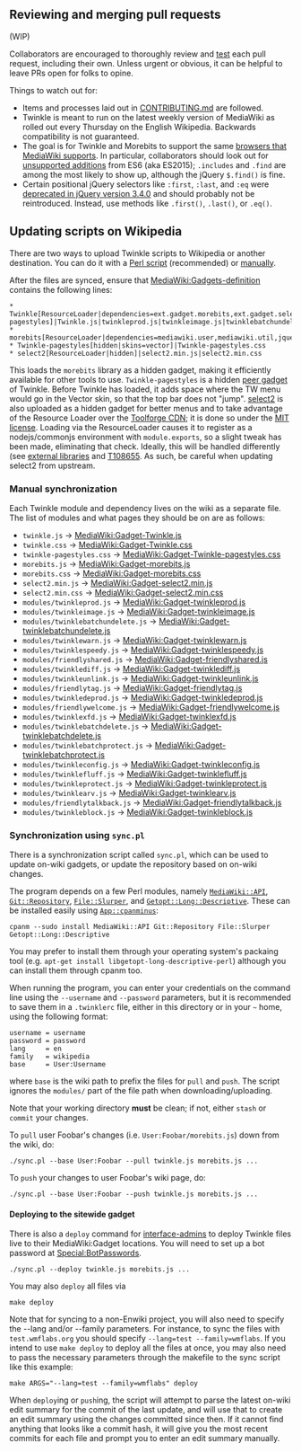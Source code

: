 ## Reviewing and merging pull requests

(WIP)

Collaborators are encouraged to thoroughly review and [test](./CONTRIBUTING.md) each pull request, including their own.  Unless urgent or obvious, it can be helpful to leave PRs open for folks to opine.

Things to watch out for:

- Items and processes laid out in [CONTRIBUTING.md](./CONTRIBUTING.md) are followed.
- Twinkle is meant to run on the latest weekly version of MediaWiki as rolled out every Thursday on the English Wikipedia.  Backwards compatibility is not guaranteed.
- The goal is for Twinkle and Morebits to support the same [browsers that MediaWiki supports](https://www.mediawiki.org/wiki/Browser_compatibility).  In particular, collaborators should look out for [unsupported additions](https://kangax.github.io/compat-table/es6/) from ES6 (aka ES2015); `.includes` and `.find` are among the most likely to show up, although the jQuery `$.find()` is fine.
- Certain positional jQuery selectors like `:first`, `:last`, and `:eq` were [deprecated in jQuery version 3.4.0](https://blog.jquery.com/2019/04/10/jquery-3-4-0-released/) and should probably not be reintroduced.  Instead, use methods like `.first()`, `.last()`, or `.eq()`.

## Updating scripts on Wikipedia

There are two ways to upload Twinkle scripts to Wikipedia or another destination. You can do it with a [Perl script](#synchronization-using-syncpl) (recommended) or [manually](#manual-synchronization).

After the files are synced, ensure that [MediaWiki:Gadgets-definition][] contains the following lines:

    * Twinkle[ResourceLoader|dependencies=ext.gadget.morebits,ext.gadget.select2|rights=autoconfirmed|type=general|peers=Twinkle-pagestyles]|Twinkle.js|twinkleprod.js|twinkleimage.js|twinklebatchundelete.js|twinklewarn.js|twinklespeedy.js|friendlyshared.js|twinklediff.js|twinkleunlink.js|friendlytag.js|twinkledeprod.js|friendlywelcome.js|twinklexfd.js|twinklebatchdelete.js|twinklebatchprotect.js|twinkleconfig.js|twinklefluff.js|twinkleprotect.js|twinklearv.js|twinkleblock.js|friendlytalkback.js|Twinkle.css
    * morebits[ResourceLoader|dependencies=mediawiki.user,mediawiki.util,jquery.ui,jquery.tipsy|hidden]|morebits.js|morebits.css
    * Twinkle-pagestyles[hidden|skins=vector]|Twinkle-pagestyles.css
    * select2[ResourceLoader|hidden]|select2.min.js|select2.min.css

This loads the `morebits` library as a hidden gadget, making it efficiently available for other tools to use. `Twinkle-pagestyles` is a hidden [peer gadget](https://www.mediawiki.org/wiki/ResourceLoader/Migration_guide_(users)#Gadget_peers) of Twinkle. Before Twinkle has loaded, it adds space where the TW menu would go in the Vector skin, so that the top bar does not "jump".  [select2][] is also uploaded as a hidden gadget for better menus and to take advantage of the Resource Loader over the [Toolforge CDN](https://tools.wmflabs.org/cdnjs/); it is done so under the [MIT license](https://github.com/select2/select2/blob/develop/LICENSE.md).  Loading via the ResourceLoader causes it to register as a nodejs/commonjs environment with `module.exports`, so a slight tweak has been made, eliminating that check.  Ideally, this will be handled differently (see [external libraries](https://www.mediawiki.org/wiki/ResourceLoader/Migration_guide_for_extension_developers#Special_case_of_external_libraries) and [T108655](https://phabricator.wikimedia.org/T108655).  As such, be careful when updating select2 from upstream.

### Manual synchronization

Each Twinkle module and dependency lives on the wiki as a separate file. The list of modules and what pages they should be on are as follows:

* `twinkle.js` &rarr; [MediaWiki:Gadget-Twinkle.js][]
* `twinkle.css` &rarr; [MediaWiki:Gadget-Twinkle.css][]
* `twinkle-pagestyles.css` &rarr; [MediaWiki:Gadget-Twinkle-pagestyles.css][]
* `morebits.js` &rarr; [MediaWiki:Gadget-morebits.js][]
* `morebits.css` &rarr; [MediaWiki:Gadget-morebits.css][]
* `select2.min.js` &rarr; [MediaWiki:Gadget-select2.min.js][]
* `select2.min.css` &rarr; [MediaWiki:Gadget-select2.min.css][]
* `modules/twinkleprod.js` &rarr; [MediaWiki:Gadget-twinkleprod.js][]
* `modules/twinkleimage.js` &rarr; [MediaWiki:Gadget-twinkleimage.js][]
* `modules/twinklebatchundelete.js` &rarr; [MediaWiki:Gadget-twinklebatchundelete.js][]
* `modules/twinklewarn.js` &rarr; [MediaWiki:Gadget-twinklewarn.js][]
* `modules/twinklespeedy.js` &rarr; [MediaWiki:Gadget-twinklespeedy.js][]
* `modules/friendlyshared.js` &rarr; [MediaWiki:Gadget-friendlyshared.js][]
* `modules/twinklediff.js` &rarr; [MediaWiki:Gadget-twinklediff.js][]
* `modules/twinkleunlink.js` &rarr; [MediaWiki:Gadget-twinkleunlink.js][]
* `modules/friendlytag.js` &rarr; [MediaWiki:Gadget-friendlytag.js][]
* `modules/twinkledeprod.js` &rarr; [MediaWiki:Gadget-twinkledeprod.js][]
* `modules/friendlywelcome.js` &rarr; [MediaWiki:Gadget-friendlywelcome.js][]
* `modules/twinklexfd.js` &rarr; [MediaWiki:Gadget-twinklexfd.js][]
* `modules/twinklebatchdelete.js` &rarr; [MediaWiki:Gadget-twinklebatchdelete.js][]
* `modules/twinklebatchprotect.js` &rarr; [MediaWiki:Gadget-twinklebatchprotect.js][]
* `modules/twinkleconfig.js` &rarr; [MediaWiki:Gadget-twinkleconfig.js][]
* `modules/twinklefluff.js` &rarr; [MediaWiki:Gadget-twinklefluff.js][]
* `modules/twinkleprotect.js` &rarr; [MediaWiki:Gadget-twinkleprotect.js][]
* `modules/twinklearv.js` &rarr; [MediaWiki:Gadget-twinklearv.js][]
* `modules/friendlytalkback.js` &rarr; [MediaWiki:Gadget-friendlytalkback.js][]
* `modules/twinkleblock.js` &rarr; [MediaWiki:Gadget-twinkleblock.js][]

### Synchronization using `sync.pl`

There is a synchronization script called `sync.pl`, which can be used to update on-wiki gadgets, or update the repository based on on-wiki changes.

The program depends on a few Perl modules, namely [`MediaWiki::API`][MediaWiki::API], [`Git::Repository`][Git::Repository], [`File::Slurper`][File::Slurper], and [`Getopt::Long::Descriptive`][Getopt::Long::Descriptive]. These can be installed easily using [`App::cpanminus`][App::cpanminus]:

    cpanm --sudo install MediaWiki::API Git::Repository File::Slurper Getopt::Long::Descriptive

You may prefer to install them through your operating system's packaing tool (e.g. `apt-get install libgetopt-long-descriptive-perl`) although you can install them through cpanm too.

When running the program, you can enter your credentials on the command line using the `--username` and `--password` parameters, but it is recommended to save them in a `.twinklerc` file, either in this directory or in your `~` home, using the following format:

    username = username
    password = password
    lang     = en
    family   = wikipedia
    base     = User:Username

where `base` is the wiki path to prefix the files for `pull` and `push`. The script ignores the `modules/` part of the file path when downloading/uploading.

Note that your working directory **must** be clean; if not, either `stash` or `commit` your changes.

To `pull` user Foobar's changes (i.e. `User:Foobar/morebits.js`) down from the wiki, do:

    ./sync.pl --base User:Foobar --pull twinkle.js morebits.js ...

To `push` your changes to user Foobar's wiki page, do:

    ./sync.pl --base User:Foobar --push twinkle.js morebits.js ...

#### Deploying to the sitewide gadget

There is also a `deploy` command for [interface-admins][intadmin] to deploy Twinkle files live to their MediaWiki:Gadget locations. You will need to set up a bot password at [Special:BotPasswords][special_botpass].

    ./sync.pl --deploy twinkle.js morebits.js ...

You may also `deploy` all files via

    make deploy

Note that for syncing to a non-Enwiki project, you will also need to specify the --lang and/or --family parameters. For instance, to sync the files with `test.wmflabs.org` you should specify `--lang=test --family=wmflabs`. If you intend to use `make deploy` to deploy all the files at once, you may also need to pass the necessary parameters through the makefile to the sync script like this example:

    make ARGS="--lang=test --family=wmflabs" deploy

When `deploy`ing or `push`ing, the script will attempt to parse the latest on-wiki edit summary for the commit of the last update, and will use that to create an edit summary using the changes committed since then. If it cannot find anything that looks like a commit hash, it will give you the most recent commits for each file and prompt you to enter an edit summary manually.

[MediaWiki:Gadgets-definition]: https://en.wikipedia.org/wiki/MediaWiki:Gadgets-definition
[MediaWiki:Gadget-Twinkle.js]: https://en.wikipedia.org/wiki/MediaWiki:Gadget-Twinkle.js
[MediaWiki:Gadget-Twinkle.css]: https://en.wikipedia.org/wiki/MediaWiki:Gadget-Twinkle.css
[MediaWiki:Gadget-Twinkle-pagestyles.css]: https://en.wikipedia.org/wiki/MediaWiki:Gadget-Twinkle-pagestyles.css
[MediaWiki:Gadget-morebits.js]: https://en.wikipedia.org/wiki/MediaWiki:Gadget-morebits.js
[MediaWiki:Gadget-morebits.css]: https://en.wikipedia.org/wiki/MediaWiki:Gadget-morebits.css
[MediaWiki:Gadget-select2.min.js]: https://en.wikipedia.org/wiki/MediaWiki:Gadget-select2.min.js
[MediaWiki:Gadget-select2.min.css]: https://en.wikipedia.org/wiki/MediaWiki:Gadget-select2.min.css
[MediaWiki:Gadget-twinkleprod.js]: https://en.wikipedia.org/wiki/MediaWiki:Gadget-twinkleprod.js
[MediaWiki:Gadget-twinkleimage.js]: https://en.wikipedia.org/wiki/MediaWiki:Gadget-twinkleimage.js
[MediaWiki:Gadget-twinklebatchundelete.js]: https://en.wikipedia.org/wiki/MediaWiki:Gadget-twinklebatchundelete.js
[MediaWiki:Gadget-twinklewarn.js]: https://en.wikipedia.org/wiki/MediaWiki:Gadget-twinklewarn.js
[MediaWiki:Gadget-twinklespeedy.js]: https://en.wikipedia.org/wiki/MediaWiki:Gadget-twinklespeedy.js
[MediaWiki:Gadget-friendlyshared.js]: https://en.wikipedia.org/wiki/MediaWiki:Gadget-friendlyshared.js
[MediaWiki:Gadget-twinklediff.js]: https://en.wikipedia.org/wiki/MediaWiki:Gadget-twinklediff.js
[MediaWiki:Gadget-twinkleunlink.js]: https://en.wikipedia.org/wiki/MediaWiki:Gadget-twinkleunlink.js
[MediaWiki:Gadget-friendlytag.js]: https://en.wikipedia.org/wiki/MediaWiki:Gadget-friendlytag.js
[MediaWiki:Gadget-twinkledeprod.js]: https://en.wikipedia.org/wiki/MediaWiki:Gadget-twinkledeprod.js
[MediaWiki:Gadget-friendlywelcome.js]: https://en.wikipedia.org/wiki/MediaWiki:Gadget-friendlywelcome.js
[MediaWiki:Gadget-twinklexfd.js]: https://en.wikipedia.org/wiki/MediaWiki:Gadget-twinklexfd.js
[MediaWiki:Gadget-twinklebatchdelete.js]: https://en.wikipedia.org/wiki/MediaWiki:Gadget-twinklebatchdelete.js
[MediaWiki:Gadget-twinklebatchprotect.js]: https://en.wikipedia.org/wiki/MediaWiki:Gadget-twinklebatchprotect.js
[MediaWiki:Gadget-twinkleconfig.js]: https://en.wikipedia.org/wiki/MediaWiki:Gadget-twinkleconfig.js
[MediaWiki:Gadget-twinklefluff.js]: https://en.wikipedia.org/wiki/MediaWiki:Gadget-twinklefluff.js
[MediaWiki:Gadget-twinkleprotect.js]: https://en.wikipedia.org/wiki/MediaWiki:Gadget-twinkleprotect.js
[MediaWiki:Gadget-twinklearv.js]: https://en.wikipedia.org/wiki/MediaWiki:Gadget-twinklearv.js
[MediaWiki:Gadget-friendlytalkback.js]: https://en.wikipedia.org/wiki/MediaWiki:Gadget-friendlytalkback.js
[MediaWiki:Gadget-twinkleblock.js]: https://en.wikipedia.org/wiki/MediaWiki:Gadget-twinkleblock.js
[User:AzaToth/twinkle.js]: https://en.wikipedia.org/wiki/User:AzaToth/twinkle.js
[select2]: https://github.com/select2/select2
[MediaWiki::API]: https://metacpan.org/pod/MediaWiki::API
[Git::Repository]: https://metacpan.org/pod/Git::Repository
[File::Slurper]: https://metacpan.org/pod/File::Slurper
[Getopt::Long::Descriptive]: https://metacpan.org/pod/Getopt::Long::Descriptive
[App::cpanminus]: https://metacpan.org/pod/App::cpanminus
[intadmin]: https://en.wikipedia.org/wiki/Wikipedia:Interface_administrators
[special_botpass]: https://en.wikipedia.org/wiki/Special:BotPasswords
